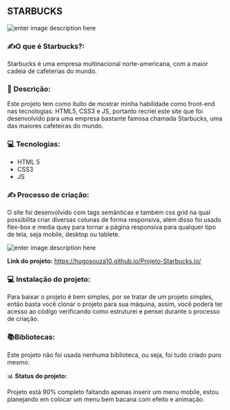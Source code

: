 ## STARBUCKS

[](https://emojiterra.com/pt/escrevendo-a-mao/)



![enter image description here](https://lh3.googleusercontent.com/XTFOf1x4x1XMwkgevcCWMBHzfvHGplRhbGx0YWz2Bndl15k8_xusGv27mjtJItWLnmjeOWZ2aEY20HuON3hLnnO3T5qVHob5Wan5VaESrD0RssZ3wQWKQzc_gyr86uMnxHiS7yf7aaamuHZp6kE_7VZfIYf6xbtt9rR2LBEzr3IPWds-viODjrGCOEYNHktFEGtwAege-1eWWrY9wuRoACzO97Xf2KJ-iQOjUORRTI1tJhbcec2Mc5_zuOjnVYf4vMbQi-Q_fukEo9zgQipzntcsp8SikQPzjHfCpfaTtmAReyLdEL_EZYtRW1pQN58ZbOOI4XI6iGGHN5Jt-daF06Lvc6DYI-js1fmNwwRv2bzyKu31LpdSEV2lSbFURmThyc0_V4nNANJeNrqZ9UK4rARJbCJRcj7QHdzLFDQxji6bqpAgCOB3Kk1km6-AcHIewYPLggUOqFsc-8UVJ6RREocFbB6dz5nrnYm4MxHYq9sblVcYRAO-EQ4hK4nbXTMR1FwhQSutNIsryZeV5-hIqNmQuuAWZsLcQjy5_LmN-bIwk32FLIeQ1VZzmiG8XQpZp0m8CKVlAdPqwZEZBxDTo_pjL0KuCdR9zOtP35RLLcftHGCvFoksnfZwwgx90QRn-N3dxisD28HyW90j4SFsBidQiNtdC3gFJsycAXdPk5IRBT8tWi4kUOlBdnBLAP43-R7D9vfojA-CWtiYJqAIinI=w1805-h870-no?authuser=0)




### ✍️**O que é Starbucks?:**

Starbucks é uma empresa multinacional norte-americana, com a maior
cadeia de cafeterias do mundo. 








### 📱 **Descrição:**

Este projeto tem como ituito de mostrar minha habilidade como front-end
nas tecnologias: HTML5, CSS3 e JS,  portanto recriei este site que foi 
desenvolvido para uma empresa bastante famosa chamada
Starbucks, uma das maiores cafeteiras do mundo.






[](https://emojipedia.org/laptop/)

### 💻 **Tecnologias:** 

 - HTML 5
 - CSS3
 - JS


 
 
 ### ✍️ **Processo de criação:** 
 O site foi desenvolvido com tags semânticas e também css grid na qual
 possibilita criar diversas colunas de forma responsiva, além disso foi usado
 flex-box e media quey para tornar a página responsiva para qualquer tipo 
 de tela, seja mobile, desktop ou tablete.


![enter image description here](https://lh3.googleusercontent.com/eq8ixTqpR_rVBgtfwuSqO9WgMXwL5aWWHmLpIjWdXmKKx8ej-fQpdIKqcHsuWSUz5FQ5a9BWVb2uaRZ9ZAioKbpaXn9ekWOaS0Z01GgvaY6JsLAg3NI1oPJULiUGAz0zUeJ0BY8arBlPHtt0F8rFI6ifHVK9NBoqvnxlPSMZdILNc3yZ7TlHeyKPL1ADxt8k_nWD9aTN1Hc7sx43NaIDEQEGxxgvToSNl4CNliUKdintfXLc-qChjSiBkvvV_5xI38Zt_tlHwqKJlEgkZOvIF27Ooy2JZNqdATdMKirPUZf0hOVEPc9s_sct4QYqApC4WT0fEvF2fsMXOESvoDtdVwqo3EOLE1jn4NGCbv73x5ZCHDo0AnxFFAMnmjkFMvVrdCRcZXoAvwcZg_dyTJa9WxlUPIdDUsB5mFC0dTfXjOfzWoOlKkXPsfE0IN8UT_WTF3DJsLwujBa8V3jEFuQ0tmpIXAoU8Wb3OpfqcKQWD2q0XemnkhIATTR3mepsZpB1rj4cqPrC69qr2-JRYDZlYvAvmwn5RCETBR_Sh3IyudzFwoJLLdGk-daGxK5FXP76VBG2tFWNdlCk251Z6k2lehfu9U-Va_V9vpY0tKiI-LfDAIqNEcbVuk8KQi-afrsF8dCmLGl5vxp9A9p6x-Y3j-sDB048ne1XMDqlq5nd20QnNYjBUpDvEOC0eKzrGbsmFLdIpV1xcaiDHrQrZquu_hM=w303-h437-no?authuser=0)
 
 

**Link do projeto:**
https://hugosouza10.github.io/Projeto-Starbucks.io/




 ### 💻 **Instalação do projeto:** 
 
 Para baixar o projeto é bem simples, por se tratar de um projeto simples, então
 basta você clonar o projeto para sua máquina, assim, você poderá ter acesso
 ao código verificando como estruturei e pensei durante o processo de criação.



[](https://emojipedia.org/books/)

### 📚**Bibliotecas:** 
 Este projeto não foi usada nenhuma biblioteca, ou seja, foi tudo criado 
 puro mesmo.
 
 

📊 **Status do projeto:**

Projeto está 90% completo faltando apenas inserir um menu mobile, estou
planejando em colocar um menu bem bacana com efeito e animação.







